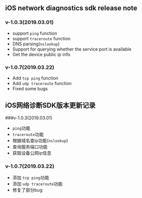 ## iOS network diagnostics sdk release note

### v-1.0.3(2019.03.01)

* support `ping` function
* support `traceroute` function
* DNS parsing(`nslookup`)
* Support for querying whether the service port is available
* Get the device public ip info 


### v-1.0.7(2019.03.22)

* Add `tcp ping` function
* Add `udp traceroute` function
* Fixed some bugs

## iOS网络诊断SDK版本更新记录

###v-1.0.3(2019.03.01)

* `ping`功能
* `traceroute`功能
* 根据域名查ip功能(`nslookup`)
* 查询服务端口功能
* 获取设备公网ip信息

### v-1.0.7(2019.03.22)

* 添加 `tcp ping`功能
* 添加 `udp traceroute`功能
* 修复了部分bug